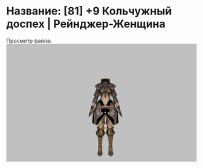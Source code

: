 # Название: [81] +9 Кольчужный доспех | Рейнджер-Женщина

Просмотр файла:
![p030002.png](p030002.png)